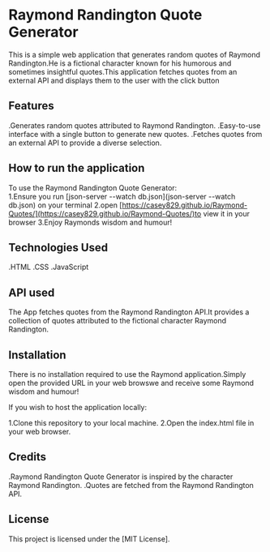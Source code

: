 # Raymond Randington Quote Generator

This is a simple web application that generates random quotes of Raymond Randington.He is a fictional character known for his humorous and sometimes insightful quotes.This application fetches quotes from an external API and displays them to the user with the click button


## Features
.Generates random quotes attributed to Raymond Randington.
.Easy-to-use interface with a single button to generate new quotes.
.Fetches quotes from an external API to provide a diverse selection.

## How to run the application
To use the Raymond Randington Quote Generator:\
1.Ensure you run [json-server --watch db.json](json-server --watch db.json) on your terminal
2.open [https://casey829.github.io/Raymond-Quotes/](https://casey829.github.io/Raymond-Quotes/)to view it in your browser
3.Enjoy Raymonds wisdom and humour!

## Technologies Used
.HTML
.CSS
.JavaScript

## API used
The App fetches quotes from the Raymond Randington API.It provides a collection of quotes attributed to the fictional character Raymond Randington.

##  Installation
There is no installation required to use the Raymond application.Simply open the provided URL in your web browswe and receive some Raymond wisdom and humour!

If you wish to host the application locally:

1.Clone this repository to your local machine.
2.Open the index.html file in your web browser.

## Credits

.Raymond  Randington Quote Generator is inspired by the character Raymond Randington.
.Quotes are fetched from the Raymond Randington API.

## License

This project is licensed under the [MIT License].